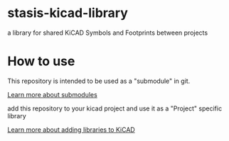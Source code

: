 # stasis-kicad-library
a library for shared KiCAD Symbols and Footprints between projects

# How to use
This repository is intended to be used as a "submodule" in git. 

[Learn more about submodules](https://git-scm.com/book/en/v2/Git-Tools-Submodules)

add this repository to your kicad project and use it as a "Project" specific library

[Learn more about adding libraries to KiCAD](https://forum.kicad.info/t/library-management-in-kicad-version-5/14636)
